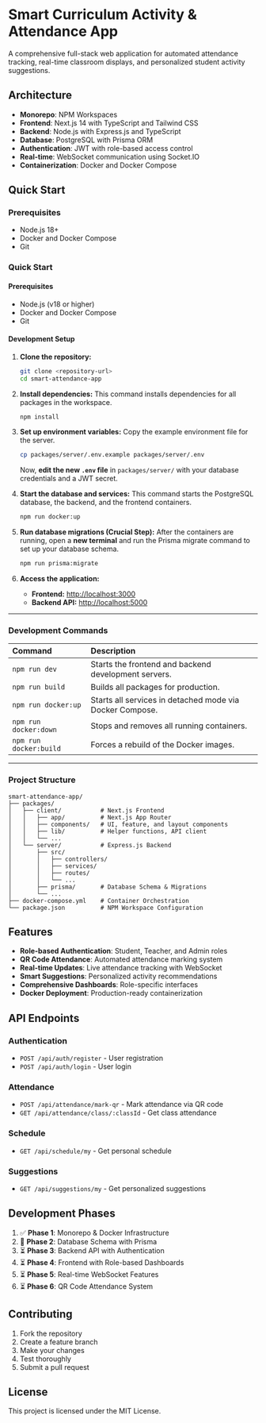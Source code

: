 # Smart Curriculum Activity & Attendance App

A comprehensive full-stack web application for automated attendance tracking, real-time classroom displays, and personalized student activity suggestions.

## Architecture

- **Monorepo**: NPM Workspaces
- **Frontend**: Next.js 14 with TypeScript and Tailwind CSS
- **Backend**: Node.js with Express.js and TypeScript
- **Database**: PostgreSQL with Prisma ORM
- **Authentication**: JWT with role-based access control
- **Real-time**: WebSocket communication using Socket.IO
- **Containerization**: Docker and Docker Compose

## Quick Start

### Prerequisites
- Node.js 18+
- Docker and Docker Compose
- Git

### Quick Start

#### **Prerequisites**
- Node.js (v18 or higher)
- Docker and Docker Compose
- Git

#### **Development Setup**

1.  **Clone the repository:**
    ```bash
    git clone <repository-url>
    cd smart-attendance-app
    ```

2.  **Install dependencies:**
    This command installs dependencies for all packages in the workspace.
    ```bash
    npm install
    ```

3.  **Set up environment variables:**
    Copy the example environment file for the server.
    ```bash
    cp packages/server/.env.example packages/server/.env
    ```
    Now, **edit the new `.env` file** in `packages/server/` with your database credentials and a JWT secret.

4.  **Start the database and services:**
    This command starts the PostgreSQL database, the backend, and the frontend containers.
    ```bash
    npm run docker:up
    ```

5.  **Run database migrations (Crucial Step):**
    After the containers are running, open a **new terminal** and run the Prisma migrate command to set up your database schema.
    ```bash
    npm run prisma:migrate
    ```

6.  **Access the application:**
    - **Frontend:** [http://localhost:3000](http://localhost:3000)
    - **Backend API:** [http://localhost:5000](http://localhost:5000)

---
### Development Commands

| Command              | Description                                             |
| :------------------- | :------------------------------------------------------ |
| `npm run dev`        | Starts the frontend and backend development servers.    |
| `npm run build`      | Builds all packages for production.                     |
| `npm run docker:up`  | Starts all services in detached mode via Docker Compose. |
| `npm run docker:down`| Stops and removes all running containers.               |
| `npm run docker:build`| Forces a rebuild of the Docker images.                  |

---
### Project Structure
```
smart-attendance-app/
├── packages/
│   ├── client/           # Next.js Frontend
│   │   ├── app/          # Next.js App Router
│   │   ├── components/   # UI, feature, and layout components
│   │   ├── lib/          # Helper functions, API client
│   │   └── ...
│   └── server/           # Express.js Backend
│       ├── src/
│       │   ├── controllers/
│       │   ├── services/
│       │   ├── routes/
│       │   └── ...
│       ├── prisma/       # Database Schema & Migrations
│       └── ...
├── docker-compose.yml    # Container Orchestration
└── package.json          # NPM Workspace Configuration
```

## Features

- **Role-based Authentication**: Student, Teacher, and Admin roles
- **QR Code Attendance**: Automated attendance marking system
- **Real-time Updates**: Live attendance tracking with WebSocket
- **Smart Suggestions**: Personalized activity recommendations
- **Comprehensive Dashboards**: Role-specific interfaces
- **Docker Deployment**: Production-ready containerization

## API Endpoints

### Authentication
- `POST /api/auth/register` - User registration
- `POST /api/auth/login` - User login

### Attendance
- `POST /api/attendance/mark-qr` - Mark attendance via QR code
- `GET /api/attendance/class/:classId` - Get class attendance

### Schedule
- `GET /api/schedule/my` - Get personal schedule

### Suggestions
- `GET /api/suggestions/my` - Get personalized suggestions

## Development Phases

1. ✅ **Phase 1**: Monorepo & Docker Infrastructure
2. 🔄 **Phase 2**: Database Schema with Prisma
3. ⏳ **Phase 3**: Backend API with Authentication
4. ⏳ **Phase 4**: Frontend with Role-based Dashboards
5. ⏳ **Phase 5**: Real-time WebSocket Features
6. ⏳ **Phase 6**: QR Code Attendance System

## Contributing

1. Fork the repository
2. Create a feature branch
3. Make your changes
4. Test thoroughly
5. Submit a pull request

## License

This project is licensed under the MIT License.

